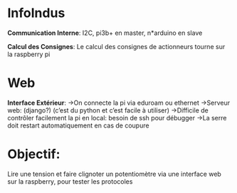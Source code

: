 # InfoIndus

**Communication Interne**:
I2C, pi3b+ en master, n*arduino en slave

**Calcul des Consignes**:
Le calcul des consignes de actionneurs tourne sur la raspberry pi

# Web

**Interface Extérieur**:
->On connecte la pi via eduroam ou ethernet
->Serveur web: (django?) (c’est du python et c’est facile à utiliser)
->Difficile de contrôler facilement la pi en local: besoin de ssh pour débugger
->La serre doit restart automatiquement en cas de coupure

# Objectif:
Lire une tension et faire clignoter un potentiomètre via une interface web sur la raspberry, pour tester les protocoles

